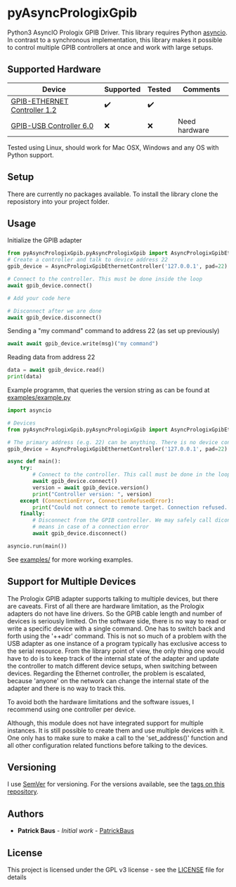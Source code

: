 # pyAsyncPrologixGpib
Python3 AsyncIO Prologix GPIB Driver. This library requires Python [asyncio](https://docs.python.org/3/library/asyncio.html). In contrast to a synchronous implementation, this library makes it possible to control multiple GPIB controllers at once and work with large setups.

## Supported Hardware
|Device|Supported|Tested|Comments|
|--|--|--|--|
|[GPIB-ETHERNET Controller 1.2](http://prologix.biz/gpib-ethernet-controller.html)|:heavy_check_mark:|  :heavy_check_mark:|  |
|[GPIB-USB Controller 6.0](http://prologix.biz/gpib-usb-controller.html)|:x:|:x:|Need hardware

Tested using Linux, should work for Mac OSX, Windows and any OS with Python support.

## Setup

There are currently no packages available. To install the library clone the reposistory into your project folder.

## Usage

Initialize the GPIB adapter
```python
from pyAsyncPrologixGpib.pyAsyncPrologixGpib import AsyncPrologixGpibEthernetController
# Create a controller and talk to device address 22
gpib_device = AsyncPrologixGpibEthernetController('127.0.0.1', pad=22)

# Connect to the controller. This must be done inside the loop
await gpib_device.connect()

# Add your code here

# Disconnect after we are done
await gpib_device.disconnect()
```

Sending a "my command" command to address 22 (as set up previously)
```python
await await gpib_device.write(msg)("my command")
```

Reading data from address 22
```python
data = await gpib_device.read()
print(data)
```

Example programm, that queries the version string as can be found at [examples/example.py](examples/example.py)
```python
import asyncio

# Devices
from pyAsyncPrologixGpib.pyAsyncPrologixGpib import AsyncPrologixGpibEthernetController

# The primary address (e.g. 22) can be anything. There is no device connection required for this example
gpib_device = AsyncPrologixGpibEthernetController('127.0.0.1', pad=22)

async def main():
    try: 
        # Connect to the controller. This call must be done in the loop.
        await gpib_device.connect()
        version = await gpib_device.version()
        print("Controller version: ", version)
    except (ConnectionError, ConnectionRefusedError):
        print("Could not connect to remote target. Connection refused. Is the device connected?")
    finally:
        # Disconnect from the GPIB controller. We may safely call diconnect() on a non-connected gpib device, that
        # means in case of a connection error
        await gpib_device.disconnect()

asyncio.run(main())
```

See [examples/](examples/) for more working examples.

## Support for Multiple Devices
The Prologix GPIB adapter supports talking to multiple devices, but there are caveats. First of all there are hardware limitation, as the Prologix adapters do not have line drivers. So the GPIB cable length and number of devices is seriously limited. On the software side, there is no way to read or write a specific device with a single command. One has to switch back and forth using the '++adr' command. This is not so much of a problem with the USB adapter as one instance of a program typically has exclusive access to the serial resource. From the library point of view, the only thing one would have to do is to keep track of the internal state of the adapter and update the controller to match different device setups, when switching between devices. Regarding the Ethernet controller, the problem is escalated, because 'anyone' on the network can change the internal state of the adapter and there is no way to track this.

To avoid both the hardware limitations and the software issues, I recommend using one controller per device.

Although, this module does not have integrated support for multiple instances. It is still possible to create them and use multiple devices with it. One only has to make sure to make a call to the 'set_address()' function and all other configuration related functions before talking to the devices.

## Versioning

I use [SemVer](http://semver.org/) for versioning. For the versions available, see the [tags on this repository](https://github.com/PatrickBaus/pyAsyncPrologix/tags). 

## Authors

* **Patrick Baus** - *Initial work* - [PatrickBaus](https://github.com/PatrickBaus)

## License


This project is licensed under the GPL v3 license - see the [LICENSE](LICENSE) file for details

